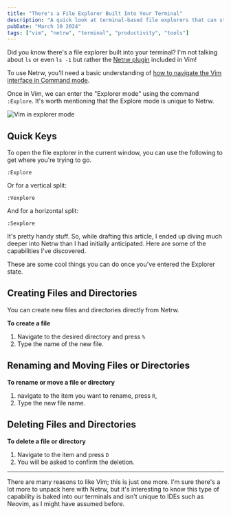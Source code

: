 ```yaml
---
title: "There's a File Explorer Built Into Your Terminal"
description: "A quick look at terminal-based file explorers that can streamline your workflow and eliminate the need to switch between your terminal and GUI file manager."
pubDate: "March 10 2024"
tags: ["vim", "netrw", "terminal", "productivity", "tools"]
---
```


Did you know there's a file explorer built into your terminal? I'm not talking about `ls` or even `ls -1` but rather the [Netrw plugin](https://www.vim.org/scripts/script.php?script_id=1075) included in Vim!

To use Netrw, you'll need a basic understanding of [how to navigate the Vim interface in Command mode](https://www.matthewbub.com/articles/vim-motions-a-generalists-guide).

Once in Vim, we can enter the "Explorer mode" using the command `:Explore`. It's worth mentioning that the Explore mode is unique to Netrw.

![Vim in explorer mode](https://azhrbvulmwgxcijoaenn.supabase.co/storage/v1/object/public/my-blog/mar-2024/newrt-in-explorer-mode.png?t=2024-03-08T13%3A49%3A38.631Z)

## Quick Keys

To open the file explorer in the current window, you can use the following to get where you're trying to go.

```vim
:Explore
```

Or for a vertical split:

```vim
:Vexplore
```

And for a horizontal split:

```vim
:Sexplore
```

It's pretty handy stuff. So, while drafting this article, I ended up diving much deeper into Netrw than I had initially anticipated. Here are some of the capabilities I've discovered.

These are some cool things you can do once you've entered the Explorer state.

## Creating Files and Directories

You can create new files and directories directly from Netrw.

**To create a file**

1. Navigate to the desired directory and press `%`
2. Type the name of the new file.

## Renaming and Moving Files or Directories

**To rename or move a file or directory**

1. navigate to the item you want to rename, press `R`,
2. Type the new file name.

## Deleting Files and Directories

**To delete a file or directory**

1. Navigate to the item and press `D`
2. You will be asked to confirm the deletion.

---

There are many reasons to like Vim; this is just one more. I'm sure there's a lot more to unpack here with Netrw, but it's interesting to know this type of capability is baked into our terminals and isn't unique to IDEs such as Neovim, as I might have assumed before.
